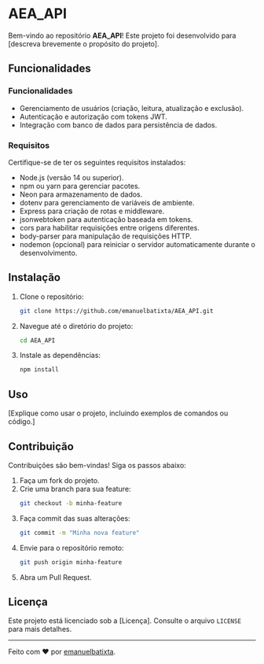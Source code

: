 # AEA_API

Bem-vindo ao repositório **AEA_API**! Este projeto foi desenvolvido para [descreva brevemente o propósito do projeto].

## Funcionalidades
### Funcionalidades

- Gerenciamento de usuários (criação, leitura, atualização e exclusão).
- Autenticação e autorização com tokens JWT.
- Integração com banco de dados para persistência de dados.

### Requisitos

Certifique-se de ter os seguintes requisitos instalados:

- Node.js (versão 14 ou superior).
- npm ou yarn para gerenciar pacotes.
- Neon para armazenamento de dados.
- dotenv para gerenciamento de variáveis de ambiente.
- Express para criação de rotas e middleware.
- jsonwebtoken para autenticação baseada em tokens.
- cors para habilitar requisições entre origens diferentes.
- body-parser para manipulação de requisições HTTP.
- nodemon (opcional) para reiniciar o servidor automaticamente durante o desenvolvimento.

## Instalação

1. Clone o repositório:
    ```bash
    git clone https://github.com/emanuelbatixta/AEA_API.git
    ```
2. Navegue até o diretório do projeto:
    ```bash
    cd AEA_API
    ```
3. Instale as dependências:
    ```bash
    npm install
    ```

## Uso

[Explique como usar o projeto, incluindo exemplos de comandos ou código.]

## Contribuição

Contribuições são bem-vindas! Siga os passos abaixo:

1. Faça um fork do projeto.
2. Crie uma branch para sua feature:
    ```bash
    git checkout -b minha-feature
    ```
3. Faça commit das suas alterações:
    ```bash
    git commit -m "Minha nova feature"
    ```
4. Envie para o repositório remoto:
    ```bash
    git push origin minha-feature
    ```
5. Abra um Pull Request.

## Licença

Este projeto está licenciado sob a [Licença]. Consulte o arquivo `LICENSE` para mais detalhes.

---

Feito com ❤️ por [emanuelbatixta](https://github.com/emanuelbatixta).
